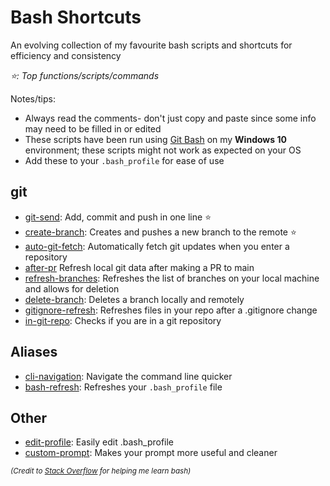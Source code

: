 # Bash Shortcuts
An evolving collection of my favourite bash scripts and shortcuts for efficiency and consistency

*:star:: Top functions/scripts/commands*

Notes/tips:
* Always read the comments- don't just copy and paste since some info may need to be filled in or edited
* These scripts have been run using [Git Bash](https://git-scm.com/downloads) on my **Windows 10** environment; these scripts might not work as expected on your OS
* Add these to your ```.bash_profile``` for ease of use

## git
- [git-send](https://github.com/reid-moffat/bash-shortcuts/blob/main/git/git-send.sh): Add, commit and push in one line :star:
- [create-branch](https://github.com/reid-moffat/bash-shortcuts/blob/main/git/create-branch.sh): Creates and pushes a new branch to the remote :star:
- [auto-git-fetch](https://github.com/reid-moffat/bash-shortcuts/blob/main/git/auto-git-fetch.sh): Automatically fetch git updates when you enter a repository
- [after-pr](https://github.com/reid-moffat/bash-shortcuts/blob/main/git/after-pr.sh) Refresh local git data after making a PR to main
- [refresh-branches](https://github.com/reid-moffat/bash-shortcuts/blob/main/git/refresh-branches.sh): Refreshes the list of branches on your local machine and allows for deletion
- [delete-branch](https://github.com/reid-moffat/bash-shortcuts/blob/main/git/delete-branch.sh): Deletes a branch locally and remotely
- [gitignore-refresh](https://github.com/reid-moffat/bash-shortcuts/blob/main/git/gitignore-refresh.sh): Refreshes files in your repo after a .gitignore change
- [in-git-repo](https://github.com/reid-moffat/bash-shortcuts/blob/main/git/in-git-repo.sh): Checks if you are in a git repository

## Aliases
- [cli-navigation](https://github.com/reid-moffat/bash-shortcuts/blob/main/aliases/cli-navigation.sh): Navigate the command line quicker
- [bash-refresh](https://github.com/reid-moffat/bash-shortcuts/blob/main/aliases/bash-refresh.sh): Refreshes your ```.bash_profile``` file

## Other
- [edit-profile](https://github.com/reid-moffat/bash-shortcuts/blob/main/other/edit-profile.sh): Easily edit .bash_profile
- [custom-prompt](https://github.com/reid-moffat/bash-shortcuts/blob/main/other/custom-prompt.sh): Makes your prompt more useful and cleaner

<sub>*(Credit to [Stack Overflow](https://stackoverflow.com/) for helping me learn bash)*</sub>
